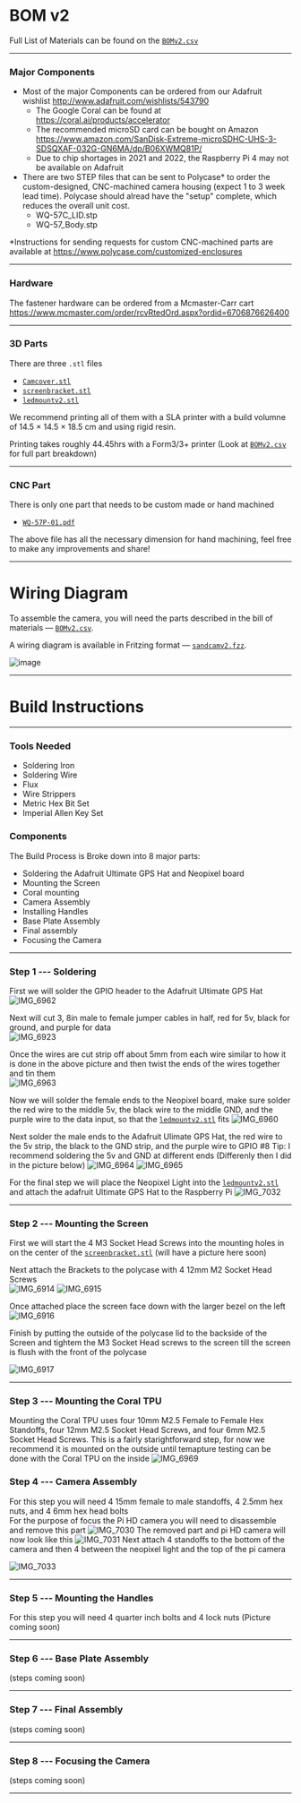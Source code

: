# BOM v2

Full List of Materials can be found on the [`BOMv2.csv`](./BOMv2.csv)

---
### Major Components

- Most of the major Components can be ordered from our Adafruit wishlist http://www.adafruit.com/wishlists/543790
  - The Google Coral can be found at https://coral.ai/products/accelerator  
  - The recommended microSD card can be bought on Amazon https://www.amazon.com/SanDisk-Extreme-microSDHC-UHS-3-SDSQXAF-032G-GN6MA/dp/B06XWMQ81P/
  - Due to chip shortages in 2021 and 2022, the Raspberry Pi 4 may not be available on Adafruit
- There are two STEP files that can be sent to Polycase* to order the custom-designed, CNC-machined camera housing (expect 1 to 3 week lead time). Polycase should alread have the "setup" complete, which reduces the overall unit cost. 
  - WQ-57C_LID.stp
  - WQ-57_Body.stp

*Instructions for sending requests for custom CNC-machined parts are available at https://www.polycase.com/customized-enclosures 


---
### Hardware

The fastener hardware can be ordered from a Mcmaster-Carr cart https://www.mcmaster.com/order/rcvRtedOrd.aspx?ordid=6706876626400   

---
### 3D Parts

There are three `.stl` files
- [`Camcover.stl`](./Camcover.stl)
- [`screenbracket.stl`](./screenbracket.stl)
- [`ledmountv2.stl`](./ledmountv2.stl)

We recommend printing all of them with a SLA printer with a build volumne of 14.5 × 14.5 × 18.5 cm and using rigid resin.

Printing takes roughly 44.45hrs with a Form3/3+ printer (Look at [`BOMv2.csv`](./BOMv2.csv) for full part breakdown)

---
### CNC Part

There is only one part that needs to be custom made or hand machined
- [`WQ-57P-01.pdf`](./WQ-57P-01.pdf)

The above file has all the necessary dimension for hand machining, feel free to make any improvements and share!

---

# Wiring Diagram

To assemble the camera, you will need the parts described in the bill of materials — [`BOMv2.csv`](./BOM.csv). 

A wiring diagram is available in Fritzing format — [`sandcamv2.fzz`](./sandcamv2.fzz).

![image](https://user-images.githubusercontent.com/72474059/165810494-b4ed2cfe-21da-4d84-8d6e-5b2b56b211d7.png)

---

# Build Instructions 

---

### Tools Needed 
- Soldering Iron
- Soldering Wire
- Flux
- Wire Strippers
- Metric Hex Bit Set
- Imperial Allen Key Set

### Components 
The Build Process is Broke down into 8 major parts:
- Soldering the Adafruit Ultimate GPS Hat and Neopixel board
- Mounting the Screen
- Coral mounting 
- Camera Assembly 
- Installing Handles
- Base Plate Assembly 
- Final assembly
- Focusing the Camera

---

 ### Step 1 --- Soldering 
First we will solder the GPIO header to the Adafruit Ultimate GPS Hat  
![IMG_6962](https://user-images.githubusercontent.com/72474059/165761674-ca67fa3f-2d08-4f01-a083-9d312f5fe1ef.JPG)

Next will cut 3, 8in male to female jumper cables in half, red for 5v, black for ground, and purple for data  
![IMG_6923](https://user-images.githubusercontent.com/72474059/164987917-60c43567-0d42-475e-9cad-d685fcdeec07.JPG)  

Once the wires are cut strip off about 5mm from each wire similar to how it is done in the above picture
and then twist the ends of the wires together and tin them  
![IMG_6963](https://user-images.githubusercontent.com/72474059/165761764-84695314-5ddc-475b-a0c2-31e72c76a57f.JPG)
 
Now we will solder the female ends to the Neopixel board, make sure solder the red wire to the middle 5v, the black wire to the middle GND, and the purple wire to the data input, so that the [`ledmountv2.stl`](./ledmountv2.stl) fits 
![IMG_6960](https://user-images.githubusercontent.com/72474059/165761863-85192372-6de5-4521-90dd-994d8c08320f.JPG)

Next solder the male ends to the Adafruit Ulimate GPS Hat, the red wire to the 5v strip, the black to the GND strip, and the purple wire to GPIO #8 
Tip: I recommend soldering the 5v and GND at different ends (Differenly then I did in the picture below)
![IMG_6964](https://user-images.githubusercontent.com/72474059/165762025-f27c6d2d-23a4-4b6b-bba1-18b4b20a6853.JPG)
![IMG_6965](https://user-images.githubusercontent.com/72474059/165762096-6dda401f-bb95-4250-9392-c413fc6de61e.JPG)

For the final step we will place the Neopixel Light into the [`ledmountv2.stl`](./ledmountv2.stl) and attach the adafruit Ultimate GPS Hat to the Raspberry Pi
![IMG_7032](https://user-images.githubusercontent.com/72474059/168943394-9fb79f5f-3cf2-4507-9d99-2d2912598311.JPG)


---

### Step 2 --- Mounting the Screen
First we will start the 4 M3 Socket Head Screws into the mounting holes in on the center of the [`screenbracket.stl`](./screenbracket.stl) 
(will have a picture here soon)

Next attach the Brackets to the polycase with 4 12mm M2 Socket Head Screws  
![IMG_6914](https://user-images.githubusercontent.com/72474059/164988811-47f7792f-20ce-47d7-869b-d1d7eb456abe.JPG)
![IMG_6915](https://user-images.githubusercontent.com/72474059/164988827-f3b6764e-d850-47ec-93c6-18f53959513b.JPG)

Once attached place the screen face down with the larger bezel on the left 
![IMG_6916](https://user-images.githubusercontent.com/72474059/164988864-5151d5f9-de15-4cfc-9e23-48e812a2f8cc.JPG)

Finish by putting the outside of the polycase lid to the backside of the Screen and tightem the M3 Socket Head screws to the screen till the screen is flush with the front of the polycase  

![IMG_6917](https://user-images.githubusercontent.com/72474059/164988931-baf984b2-621c-4751-8f05-0834f4efee7f.JPG)

---

### Step 3 --- Mounting the Coral TPU
Mounting the Coral TPU uses four 10mm M2.5 Female to Female Hex Standoffs, four 12mm M2.5 Socket Head Screws, and four 6mm M2.5 Socket Head Screws.
This is a fairly starightforward step, for now we recommend it is mounted on the outside until temapture testing can be done with the Coral TPU on the inside
![IMG_6969](https://user-images.githubusercontent.com/72474059/165763053-3cdb8e88-4223-462c-98ff-5da2f3b9c861.JPG)

### Step 4 --- Camera Assembly
For this step you will need 4 15mm female to male standoffs, 4 2.5mm hex nuts, and 4 6mm hex head bolts  
For the purpose of focus the Pi HD camera you will need to disassemble and remove this part
![IMG_7030](https://user-images.githubusercontent.com/72474059/168943662-fb838fa9-9546-4700-a3f9-a58f59eaeed3.JPG)
The removed part and pi HD camera will now look like this
![IMG_7031](https://user-images.githubusercontent.com/72474059/168943727-bb0cd277-f32c-4043-a953-0339e89d68f9.JPG)
Next attach 4 standoffs to the bottom of the camera and then 4 between the neopixel light and the top of the pi camera

![IMG_7033](https://user-images.githubusercontent.com/72474059/168943945-a6e9746f-649b-4e65-add7-d1255ba00a85.JPG)

---

### Step 5 --- Mounting the Handles
For this step you will need 4 quarter inch bolts and 4 lock nuts 
(Picture coming soon)

---

### Step 6 --- Base Plate Assembly

(steps coming soon)

---

### Step 7 --- Final Assembly

(steps coming soon)

---

### Step 8 --- Focusing the Camera 

(steps coming soon)

---
